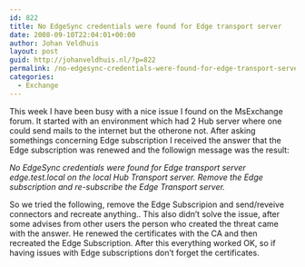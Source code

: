 ```yaml
---
id: 822
title: No EdgeSync credentials were found for Edge transport server
date: 2008-09-10T22:04:01+00:00
author: Johan Veldhuis
layout: post
guid: http://johanveldhuis.nl/?p=822
permalink: /no-edgesync-credentials-were-found-for-edge-transport-server/
categories:
  - Exchange
---
```

This week I have been busy with a nice issue I found on the MsExchange forum. It started with an environment which had 2 Hub server where one could send mails to the internet but the otherone not. After asking somethings concerning Edge subscription I received the answer that the Edge subscription was renewed and the followign message was the result:

_No EdgeSync credentials were found for Edge transport server edge.test.local on the local Hub Transport server. Remove the Edge subscription and re-subscribe the Edge Transport server._

So we tried the following, remove the Edge Subscripion and send/reveive connectors and recreate anything.. This also didn&#8217;t solve the issue, after some advises from other users the person who created the threat came with the answer. He renewed the certificates with the CA and then recreated the Edge Subscription. After this everything worked OK, so if having issues with Edge subscriptions don&#8217;t forget the certificates.